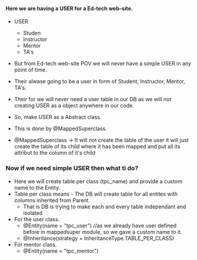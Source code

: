 #### Here we are having a USER for a Ed-tech web-site.
 - USER
    - Studen
    - Instructor
    - Mentor
    - TA's
 

- But from Ed-tech web-site POV we will never have a simple USER in any point of time.
- Their alwase going to be a user in form of Student, Instructor, Mentor, TA's.
- Their for we will never need a user table in our DB as we will not creating USER as a object anywhere in our code.
- So, make USER as a Abstract class.
- This is done by @MappedSuperclass.
- @MappedSuperclass -> It will not create the table of the user it will just create the table of its child where it has been mapped and put all its attribut to the column of it's child

### Now if we need simple USER then what ti do?
- Here we will create table per class (tpc_name) and provide a custom name to the Entity.
- Table per class means - The DB will create table for all entites with columns inherited from Parent.
  - That is DB is trying to make each and every table independant and isolated 
- For the user class. 
  - @Entity(name = "tpc_user") //as we already have user defined before in mappedsuper module, so we gave a custom name to it.
  - @Inheritance(strategy = InheritanceType.TABLE_PER_CLASS)
- For mentor class.
  - @Entity(name = "tpc_mentor")
